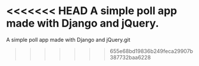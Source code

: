 <<<<<<< HEAD
A simple poll app made with Django and jQuery.
=======
A simple poll app made with Django and jQuery.git 
>>>>>>> 655e68bd19836b249feca29907b387732baa6228
